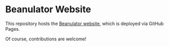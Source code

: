 # Beanulator Website
This repository hosts the [Beanulator website](https://beanulator.tk), which is deployed via GitHub Pages.

Of course, contributions are welcome! 